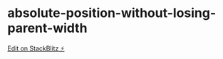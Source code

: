 # absolute-position-without-losing-parent-width

[Edit on StackBlitz ⚡️](https://stackblitz.com/edit/absolute-position-without-losing-parent-width)